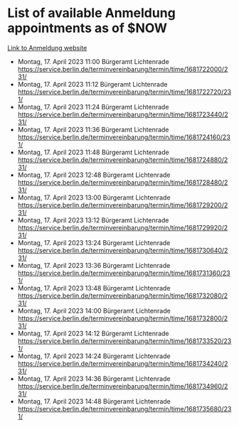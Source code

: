 # List of available Anmeldung appointments as of $NOW
[Link to Anmeldung website](https://service.berlin.de/terminvereinbarung/termin/tag.php?termin=1&anliegen[]=120686&dienstleisterlist=122210,122217,327316,122219,327312,122227,327314,122231,327346,122243,327348,122254,122252,329742,122260,329745,122262,329748,122271,327278,122273,327274,122277,327276,330436,122280,327294,122282,327290,122284,327292,122291,327270,122285,327266,122286,327264,122296,327268,150230,329760,122297,327286,122294,327284,122312,329763,122314,329775,122304,327330,122311,327334,122309,327332,317869,122281,327352,122279,329772,122283,122276,327324,122274,327326,122267,329766,122246,327318,122251,327320,122257,327322,122208,327298,122226,327300&herkunft=http%3A%2F%2Fservice.berlin.de%2Fdienstleistung%2F120686%2F)
- Montag, 17. April 2023 11:00 Bürgeramt Lichtenrade https://service.berlin.de/terminvereinbarung/termin/time/1681722000/231/
- Montag, 17. April 2023 11:12 Bürgeramt Lichtenrade https://service.berlin.de/terminvereinbarung/termin/time/1681722720/231/
- Montag, 17. April 2023 11:24 Bürgeramt Lichtenrade https://service.berlin.de/terminvereinbarung/termin/time/1681723440/231/
- Montag, 17. April 2023 11:36 Bürgeramt Lichtenrade https://service.berlin.de/terminvereinbarung/termin/time/1681724160/231/
- Montag, 17. April 2023 11:48 Bürgeramt Lichtenrade https://service.berlin.de/terminvereinbarung/termin/time/1681724880/231/
- Montag, 17. April 2023 12:48 Bürgeramt Lichtenrade https://service.berlin.de/terminvereinbarung/termin/time/1681728480/231/
- Montag, 17. April 2023 13:00 Bürgeramt Lichtenrade https://service.berlin.de/terminvereinbarung/termin/time/1681729200/231/
- Montag, 17. April 2023 13:12 Bürgeramt Lichtenrade https://service.berlin.de/terminvereinbarung/termin/time/1681729920/231/
- Montag, 17. April 2023 13:24 Bürgeramt Lichtenrade https://service.berlin.de/terminvereinbarung/termin/time/1681730640/231/
- Montag, 17. April 2023 13:36 Bürgeramt Lichtenrade https://service.berlin.de/terminvereinbarung/termin/time/1681731360/231/
- Montag, 17. April 2023 13:48 Bürgeramt Lichtenrade https://service.berlin.de/terminvereinbarung/termin/time/1681732080/231/
- Montag, 17. April 2023 14:00 Bürgeramt Lichtenrade https://service.berlin.de/terminvereinbarung/termin/time/1681732800/231/
- Montag, 17. April 2023 14:12 Bürgeramt Lichtenrade https://service.berlin.de/terminvereinbarung/termin/time/1681733520/231/
- Montag, 17. April 2023 14:24 Bürgeramt Lichtenrade https://service.berlin.de/terminvereinbarung/termin/time/1681734240/231/
- Montag, 17. April 2023 14:36 Bürgeramt Lichtenrade https://service.berlin.de/terminvereinbarung/termin/time/1681734960/231/
- Montag, 17. April 2023 14:48 Bürgeramt Lichtenrade https://service.berlin.de/terminvereinbarung/termin/time/1681735680/231/
